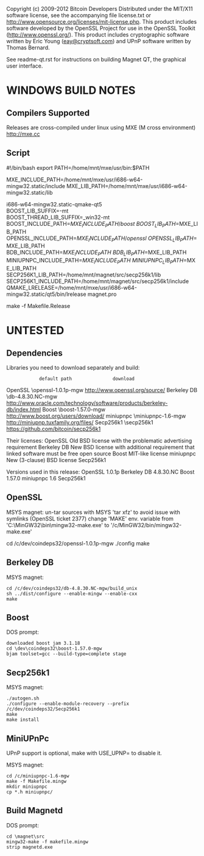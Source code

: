 Copyright (c) 2009-2012 Bitcoin Developers
Distributed under the MIT/X11 software license, see the accompanying
file license.txt or http://www.opensource.org/licenses/mit-license.php.
This product includes software developed by the OpenSSL Project for use in
the OpenSSL Toolkit (http://www.openssl.org/).  This product includes
cryptographic software written by Eric Young (eay@cryptsoft.com) and UPnP
software written by Thomas Bernard.


See readme-qt.rst for instructions on building Magnet QT, the
graphical user interface.

WINDOWS BUILD NOTES
===================

Compilers Supported
-------------------
Releases are cross-compiled under linux using MXE (M cross environment) http://mxe.cc

Script
------------
#!/bin/bash
export PATH=/home/mnt/mxe/usr/bin:$PATH

MXE_INCLUDE_PATH=/home/mnt/mxe/usr/i686-w64-mingw32.static/include
MXE_LIB_PATH=/home/mnt/mxe/usr/i686-w64-mingw32.static/lib

i686-w64-mingw32.static-qmake-qt5 \
    BOOST_LIB_SUFFIX=-mt \
    BOOST_THREAD_LIB_SUFFIX=_win32-mt \
    BOOST_INCLUDE_PATH=$MXE_INCLUDE_PATH/boost \
    BOOST_LIB_PATH=$MXE_LIB_PATH \
    OPENSSL_INCLUDE_PATH=$MXE_INCLUDE_PATH/openssl \
    OPENSSL_LIB_PATH=$MXE_LIB_PATH \
    BDB_INCLUDE_PATH=$MXE_INCLUDE_PATH \
    BDB_LIB_PATH=$MXE_LIB_PATH \
    MINIUPNPC_INCLUDE_PATH=$MXE_INCLUDE_PATH \
    MINIUPNPC_LIB_PATH=$MXE_LIB_PATH \
    SECP256K1_LIB_PATH=/home/mnt/magnet/src/secp256k1/lib \
    SECP256K1_INCLUDE_PATH=/home/mnt/magnet/src/secp256k1/include \
    QMAKE_LRELEASE=/home/mnt/mxe/usr/i686-w64-mingw32.static/qt5/bin/lrelease magnet.pro

make -f Makefile.Release

UNTESTED
===================

Dependencies
------------
Libraries you need to download separately and build:

                default path               download
OpenSSL         \openssl-1.0.1p-mgw        http://www.openssl.org/source/
Berkeley DB     \db-4.8.30.NC-mgw          http://www.oracle.com/technology/software/products/berkeley-db/index.html
Boost           \boost-1.57.0-mgw          http://www.boost.org/users/download/
miniupnpc       \miniupnpc-1.6-mgw         http://miniupnp.tuxfamily.org/files/
Secp256k1       \secp256k1                 https://github.com/bitcoin/secp256k1

Their licenses:
OpenSSL        Old BSD license with the problematic advertising requirement
Berkeley DB    New BSD license with additional requirement that linked software must be free open source
Boost          MIT-like license
miniupnpc      New (3-clause) BSD license
Secp256k1

Versions used in this release:
OpenSSL      1.0.1p
Berkeley DB  4.8.30.NC
Boost        1.57.0
miniupnpc    1.6
Secp256k1    


OpenSSL
-------
MSYS magnet:
un-tar sources with MSYS 'tar xfz' to avoid issue with symlinks (OpenSSL ticket 2377)
change 'MAKE' env. variable from 'C:\MinGW32\bin\mingw32-make.exe' to '/c/MinGW32/bin/mingw32-make.exe'

cd /c/dev/coindeps32/openssl-1.0.1p-mgw
./config
make

Berkeley DB
-----------
MSYS magnet:

    cd /c/dev/coindeps32/db-4.8.30.NC-mgw/build_unix
    sh ../dist/configure --enable-mingw --enable-cxx
    make

Boost
-----
DOS prompt:

    downloaded boost jam 3.1.18
    cd \dev\coindeps32\boost-1.57.0-mgw
    bjam toolset=gcc --build-type=complete stage

Secp256k1
-----------
MSYS magnet:

    ./autogen.sh
    ./configure --enable-module-recovery --prefix /c/dev/coindeps32/Secp256k1
    make
    make install

MiniUPnPc
---------
UPnP support is optional, make with USE_UPNP= to disable it.

MSYS magnet:

    cd /c/miniupnpc-1.6-mgw
    make -f Makefile.mingw
    mkdir miniupnpc
    cp *.h miniupnpc/

Build Magnetd
-------
DOS prompt:

    cd \magnet\src
    mingw32-make -f makefile.mingw
    strip magnetd.exe
